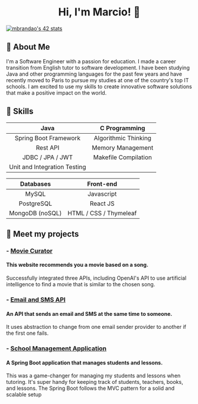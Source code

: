 <h1 align=center>Hi, I'm Marcio! 👋</h1>

[![mbrandao's 42 stats](https://badge.nimon.fr/api/v2/cm2f7q53x2490901pfkr9ol5jc/stats?cursusId=21&coalitionId=47)](https://github.com/Nimon77/badge42)

## 🚀 About Me
I'm a Software Engineer with a passion for education. I made a career transition from English tutor to software development. I have been studying Java and other programming languages for the past few years and have recently moved to Paris to pursue my studies at one of the country's top IT schools. I am excited to use my skills to create innovative software solutions that make a positive impact on the world.

## 💪 Skills

| Java  | C Programming |
| :-------------: | :-------------: |
| Spring Boot Framework  | Algorithmic Thinking  |
| Rest API  | Memory Management |
| JDBC / JPA / JWT  | Makefile Compilation |
| Unit and Integration Testing |

| Databases  | Front-end  |
| :-------------: | :-------------: |
| MySQL  | Javascript  |
| PostgreSQL  | React JS |
| MongoDB (noSQL)  | HTML / CSS / Thymeleaf |

## 📁 Meet my projects

### - [Movie Curator](https://github.com/marcioflaviob/msfinder)
#### This website recommends you a movie based on a song.
Successfully integrated three APIs, including OpenAI's API to use artificial intelligence to find a movie that is similar to the chosen song.

### - [Email and SMS API](https://github.com/marcioflaviob/email-sms-sender)
#### An API that sends an email and SMS at the same time to someone.
It uses abstraction to change from one email sender provider to another if the first one fails.

### - [School Management Application](https://github.com/marcioflaviob/school-management)
#### A Spring Boot application that manages students and lessons.
This was a game-changer for managing my students and lessons when tutoring. It's super handy for keeping track of students, teachers, books, and lessons. The Spring Boot follows the MVC pattern for a solid and scalable setup

